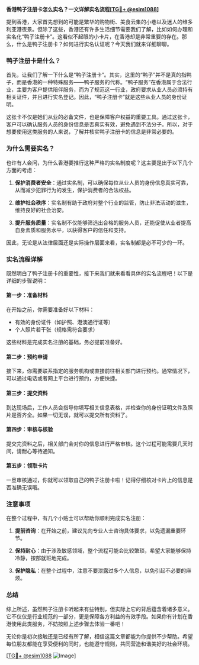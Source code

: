 **香港鸭子注册卡怎么实名？一文详解实名流程[[TG💪+ @esim1088](https://t.me/s/esim1088)]**

提到香港，大家首先想到的可能是繁华的购物街、美食云集的小巷以及迷人的维多利亚港夜景。但除了这些，香港还有许多生活细节需要我们了解，比如如何办理和实名化“鸭子注册卡”。这看似不起眼的小卡片，在香港却是非常重要的存在。那么，什么是鸭子注册卡？如何进行实名认证呢？今天我们就来详细聊聊。

### 鸭子注册卡是什么？

首先，让我们了解一下什么是“鸭子注册卡”。其实，这里的“鸭子”并不是真的指鸭子，而是香港的一种特殊服务——鸭子服务的代称。“鸭子服务”在香港属于合法行业，主要为客户提供陪伴服务，而为了规范这一行业，政府要求从业人员必须持有相关证件，并且进行实名登记。因此，“鸭子注册卡”就是这些从业人员的身份证明。

这张卡不仅是她们从业的必备文件，也是保障客户权益的重要工具。通过这张卡，客户可以确认服务人员的身份信息是否真实有效，避免遇到不法分子。所以，对于想要使用这类服务的人来说，了解并核实鸭子注册卡的信息是非常必要的。

### 为什么需要实名？

也许有人会问，为什么香港要推行这种严格的实名制度呢？这主要是出于以下几个方面的考虑：

1. **保护消费者安全**：通过实名制，可以确保每位从业人员的身份信息真实可靠，从而减少犯罪行为的发生，保护消费者的合法权益。
   
2. **维护社会秩序**：实名制有助于政府对整个行业的监管，防止非法活动的滋生，维持良好的社会治安。

3. **提升服务质量**：实名制不仅能够筛选出合格的服务人员，还能促使从业者提高自身素质和服务水平，以获得客户的信任和支持。

因此，无论是从法律层面还是实际操作层面来看，实名制都是必不可少的一环。

### 实名流程详解

既然明白了鸭子注册卡的重要性，接下来我们就来看看具体的实名流程吧！以下是详细的步骤说明：

#### 第一步：准备材料

在开始之前，你需要准备好以下材料：
- 有效的身份证件（如护照、港澳通行证等）
- 个人照片若干张（规格需符合要求）

这些材料是完成实名注册的基础，务必提前准备好。

#### 第二步：预约申请

接下来，你需要联系指定的服务机构或直接前往相关部门进行预约。通常情况下，可以通过电话或者网上平台进行预约，方便快捷。

#### 第三步：提交资料

到达现场后，工作人员会指导你填写相关信息表格，并检查你的身份证明文件及照片是否齐全。如果一切无误，就可以提交所有资料了。

#### 第四步：审核与核验

提交完资料之后，相关部门会对你的信息进行严格审核。这个过程可能需要几天时间，请耐心等待通知。

#### 第五步：领取卡片

一旦审核通过，你就可以领取自己的鸭子注册卡啦！记得仔细核对卡片上的信息是否准确无误哦。

### 注意事项

在整个过程中，有几个小贴士可以帮助你顺利完成实名注册：

1. **提前咨询**：在开始之前，建议先向专业人士咨询具体要求，以免遗漏重要环节。
   
2. **保持耐心**：由于涉及敏感领域，整个流程可能会比较繁琐，希望大家能够保持冷静，按部就班地完成。

3. **保护隐私**：在整个过程中，注意不要泄露过多个人信息，以免引起不必要的麻烦。

### 总结

综上所述，虽然鸭子注册卡听起来有些特别，但实际上它的背后蕴含着诸多意义。它不仅仅是行业规范的一部分，更是保障各方利益的有效手段。如果你有计划在香港使用此类服务，不妨按照上述步骤去体验一番吧！

无论你是初次接触还是已经有所了解，相信这篇文章都能为你提供不少帮助。希望每位朋友都能在享受便利的同时，也能遵守规则，共同营造和谐美好的社会环境。

[[TG💪+ @esim1088](https://t.me/s/esim1088) ![Image](https://i.postimg.cc/4NQfJmqS/Snipaste-2025-05-13-00-14-12.png)]